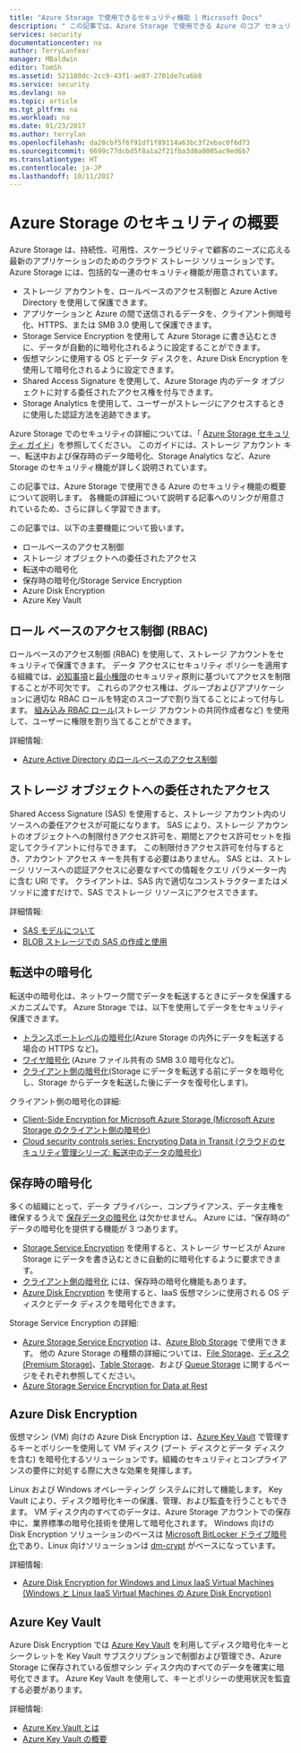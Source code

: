 ```yaml
---
title: "Azure Storage で使用できるセキュリティ機能 | Microsoft Docs"
description: " この記事では、Azure Storage で使用できる Azure のコア セキュリティ機能の概要について説明します。 "
services: security
documentationcenter: na
author: TerryLanfear
manager: MBaldwin
editor: TomSh
ms.assetid: 521180dc-2cc9-43f1-ae87-2701de7ca6b8
ms.service: security
ms.devlang: na
ms.topic: article
ms.tgt_pltfrm: na
ms.workload: na
ms.date: 01/23/2017
ms.author: terrylan
ms.openlocfilehash: da28cbf5f6f91df1f89114a63bc3f2ebac0f6d73
ms.sourcegitcommit: 6699c77dcbd5f8a1a2f21fba3d0a0005ac9ed6b7
ms.translationtype: HT
ms.contentlocale: ja-JP
ms.lasthandoff: 10/11/2017
---
```

# <a name="azure-storage-security-overview"></a>Azure Storage のセキュリティの概要
Azure Storage は、持続性、可用性、スケーラビリティで顧客のニーズに応える最新のアプリケーションのためのクラウド ストレージ ソリューションです。 Azure Storage には、包括的な一連のセキュリティ機能が用意されています。

* ストレージ アカウントを、ロールベースのアクセス制御と Azure Active Directory を使用して保護できます。
* アプリケーションと Azure の間で送信されるデータを、クライアント側暗号化、HTTPS、または SMB 3.0 使用して保護できます。
* Storage Service Encryption を使用して Azure Storage に書き込むときに、データが自動的に暗号化されるように設定することができます。
* 仮想マシンに使用する OS とデータ ディスクを、Azure Disk Encryption を使用して暗号化されるように設定できます。
* Shared Access Signature を使用して、Azure Storage 内のデータ オブジェクトに対する委任されたアクセス権を付与できます。
* Storage Analytics を使用して、ユーザーがストレージにアクセスするときに使用した認証方法を追跡できます。

Azure Storage でのセキュリティの詳細については、「 [Azure Storage セキュリティ ガイド](../storage/common/storage-security-guide.md)」を参照してください。 このガイドには、ストレージ アカウント キー、転送中および保存時のデータ暗号化、Storage Analytics など、Azure Storage のセキュリティ機能が詳しく説明されています。

この記事では、Azure Storage で使用できる Azure のセキュリティ機能の概要について説明します。 各機能の詳細について説明する記事へのリンクが用意されているため、さらに詳しく学習できます。

この記事では、以下の主要機能について扱います。

* ロールベースのアクセス制御
* ストレージ オブジェクトへの委任されたアクセス
* 転送中の暗号化
* 保存時の暗号化/Storage Service Encryption
* Azure Disk Encryption
* Azure Key Vault

## <a name="role-based-access-control-rbac"></a>ロール ベースのアクセス制御 (RBAC)
ロールベースのアクセス制御 (RBAC) を使用して、ストレージ アカウントをセキュリティで保護できます。 データ アクセスにセキュリティ ポリシーを適用する組織では、[必知事項](https://en.wikipedia.org/wiki/Need_to_know)と[最小権限](https://en.wikipedia.org/wiki/Principle_of_least_privilege)のセキュリティ原則に基づいてアクセスを制限することが不可欠です。 これらのアクセス権は、グループおよびアプリケーションに適切な RBAC ロールを特定のスコープで割り当てることによって付与します。 [組み込み RBAC ロール](../active-directory/role-based-access-built-in-roles.md)(ストレージ アカウントの共同作成者など) を使用して、ユーザーに権限を割り当てることができます。

詳細情報:

* [Azure Active Directory のロールベースのアクセス制御](../active-directory/role-based-access-control-configure.md)

## <a name="delegated-access-to-storage-objects"></a>ストレージ オブジェクトへの委任されたアクセス
Shared Access Signature (SAS) を使用すると、ストレージ アカウント内のリソースへの委任アクセスが可能になります。 SAS により、ストレージ アカウントのオブジェクトへの制限付きアクセス許可を、期間とアクセス許可セットを指定してクライアントに付与できます。 この制限付きアクセス許可を付与するとき、アカウント アクセス キーを共有する必要はありません。 SAS とは、ストレージ リソースへの認証アクセスに必要なすべての情報をクエリ パラメーター内に含む URI です。 クライアントは、SAS 内で適切なコンストラクターまたはメソッドに渡すだけで、SAS でストレージ リソースにアクセスできます。

詳細情報:

* [SAS モデルについて](../storage/common/storage-dotnet-shared-access-signature-part-1.md)
* [BLOB ストレージでの SAS の作成と使用](../storage/blobs/storage-dotnet-shared-access-signature-part-2.md)

## <a name="encryption-in-transit"></a>転送中の暗号化
転送中の暗号化は、ネットワーク間でデータを転送するときにデータを保護するメカニズムです。 Azure Storage では、以下を使用してデータをセキュリティ保護できます。

* [トランスポートレベルの暗号化](../storage/common/storage-security-guide.md#encryption-in-transit)(Azure Storage の内外にデータを転送する場合の HTTPS など)。
* [ワイヤ暗号化](../storage/common/storage-security-guide.md#using-encryption-during-transit-with-azure-file-shares) (Azure ファイル共有の SMB 3.0 暗号化など)。
* [クライアント側の暗号化](../storage/common/storage-security-guide.md#using-client-side-encryption-to-secure-data-that-you-send-to-storage)(Storage にデータを転送する前にデータを暗号化し、Storage からデータを転送した後にデータを復号化します)。

クライアント側の暗号化の詳細:

* [Client-Side Encryption for Microsoft Azure Storage (Microsoft Azure Storage のクライアント側の暗号化)](https://blogs.msdn.microsoft.com/windowsazurestorage/2015/04/28/client-side-encryption-for-microsoft-azure-storage-preview/)
* [Cloud security controls series: Encrypting Data in Transit (クラウドのセキュリティ管理シリーズ: 転送中のデータの暗号化)](http://blogs.microsoft.com/cybertrust/2015/08/10/cloud-security-controls-series-encrypting-data-in-transit/)

## <a name="encryption-at-rest"></a>保存時の暗号化
多くの組織にとって、データ プライバシー、コンプライアンス、データ主権を確保するうえで [保存データの暗号化](https://blogs.microsoft.com/cybertrust/2015/09/10/cloud-security-controls-series-encrypting-data-at-rest/) は欠かせません。 Azure には、“保存時の“ データの暗号化を提供する機能が 3 つあります。

* [Storage Service Encryption](../storage/common/storage-security-guide.md#encryption-at-rest) を使用すると、ストレージ サービスが Azure Storage にデータを書き込むときに自動的に暗号化するように要求できます。
* [クライアント側の暗号化](../storage/common/storage-security-guide.md#client-side-encryption) には、保存時の暗号化機能もあります。
* [Azure Disk Encryption](../storage/common/storage-security-guide.md#using-azure-disk-encryption-to-encrypt-disks-used-by-your-virtual-machines) を使用すると、IaaS 仮想マシンに使用される OS ディスクとデータ ディスクを暗号化できます。

Storage Service Encryption の詳細:

* [Azure Storage Service Encryption](https://azure.microsoft.com/services/storage/) は、[Azure Blob Storage](https://azure.microsoft.com/services/storage/blobs/) で使用できます。 他の Azure Storage の種類の詳細については、[File Storage](https://azure.microsoft.com/services/storage/files/)、[ディスク (Premium Storage)](https://azure.microsoft.com/services/storage/premium-storage/)、[Table Storage](https://azure.microsoft.com/services/storage/tables/)、および [Queue Storage](https://azure.microsoft.com/services/storage/queues/) に関するページをそれぞれ参照してください。
* [Azure Storage Service Encryption for Data at Rest](../storage/common/storage-service-encryption.md)

## <a name="azure-disk-encryption"></a>Azure Disk Encryption
仮想マシン (VM) 向けの Azure Disk Encryption は、[Azure Key Vault](https://azure.microsoft.com/services/key-vault/) で管理するキーとポリシーを使用して VM ディスク (ブート ディスクとデータ ディスクを含む) を暗号化するソリューションです。組織のセキュリティとコンプライアンスの要件に対処する際に大きな効果を発揮します。

Linux および Windows オペレーティング システムに対して機能します。 Key Vault により、ディスク暗号化キーの保護、管理、および監査を行うこともできます。 VM ディスク内のすべてのデータは、Azure Storage アカウントでの保存中に、業界標準の暗号化技術を使用して暗号化されます。 Windows 向けの Disk Encryption ソリューションのベースは [Microsoft BitLocker ドライブ暗号化](https://technet.microsoft.com/library/cc732774.aspx)であり、Linux 向けソリューションは [dm-crypt](https://en.wikipedia.org/wiki/Dm-crypt) がベースになっています。

詳細情報:

* [Azure Disk Encryption for Windows and Linux IaaS Virtual Machines (Windows と Linux IaaS Virtual Machines の Azure Disk Encryption)](https://gallery.technet.microsoft.com/Azure-Disk-Encryption-for-a0018eb0)

## <a name="azure-key-vault"></a>Azure Key Vault
Azure Disk Encryption では [Azure Key Vault](https://azure.microsoft.com/services/key-vault/) を利用してディスク暗号化キーとシークレットを Key Vault サブスクリプションで制御および管理でき、Azure Storage に保存されている仮想マシン ディスク内のすべてのデータを確実に暗号化できます。 Azure Key Vault を使用して、キーとポリシーの使用状況を監査する必要があります。

詳細情報:

* [Azure Key Vault とは](../key-vault/key-vault-whatis.md)
* [Azure Key Vault の概要](../key-vault/key-vault-get-started.md)
